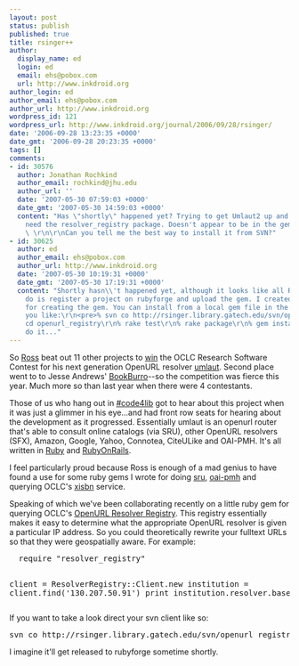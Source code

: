 ```yaml
---
layout: post
status: publish
published: true
title: rsinger++
author:
  display_name: ed
  login: ed
  email: ehs@pobox.com
  url: http://www.inkdroid.org
author_login: ed
author_email: ehs@pobox.com
author_url: http://www.inkdroid.org
wordpress_id: 121
wordpress_url: http://www.inkdroid.org/journal/2006/09/28/rsinger/
date: '2006-09-28 13:23:35 +0000'
date_gmt: '2006-09-28 20:23:35 +0000'
tags: []
comments:
- id: 30576
  author: Jonathan Rochkind
  author_email: rochkind@jhu.edu
  author_url: ''
  date: '2007-05-30 07:59:03 +0000'
  date_gmt: '2007-05-30 14:59:03 +0000'
  content: "Has \"shortly\" happened yet? Trying to get Umlaut2 up and running, and
    need the resolver_registry package. Doesn't appear to be in the gem repository?
    \ \r\n\r\nCan you tell me the best way to install it from SVN?"
- id: 30625
  author: ed
  author_email: ehs@pobox.com
  author_url: http://www.inkdroid.org
  date: '2007-05-30 10:19:31 +0000'
  date_gmt: '2007-05-30 17:19:31 +0000'
  content: "Shortly hasn\\'t happened yet, although it looks like all Ross needs to
    do is register a project on rubyforge and upload the gem. I created a Rakefile
    for creating the gem. You can install from a local gem file in the meantime if
    you like:\r\n<pre>% svn co http://rsinger.library.gatech.edu/svn/openurl_registry/\r\n%
    cd openurl_registry\r\n% rake test\r\n% rake package\r\n% gem install pkg/resolver_resgistry-0.0.1.gem</pre>\r\noughta
    do it..."
---
```


<p>So <a href="http://dilettantes.code4lib.org/">Ross</a> beat out 11 other projects to <a href="http://www.oclc.org/research/announcements/2006-09-28.htm">win</a> the OCLC Research Software Contest for his next generation OpenURL resolver <a href="http://web.archive.org/web/20070319172523/http://umlaut.library.gatech.edu:80/umlaut">umlaut</a>. Second place went to to Jesse Andrews' <a href="http://bookburro.org/">BookBurro</a>--so the competition was fierce this year. Much more so than last year when there were 4 contestants.</p>
<p>Those of us who hang out in <a href="irc://irc.freenode.net/code4lib">#code4lib</a> got to hear about this project when it was just a glimmer in his eye...and had front row seats for hearing about the development as it progressed. Essentially umlaut is an openurl router that's able to consult online catalogs (via SRU), other OpenURL resolvers (SFX), Amazon, Google, Yahoo, Connotea, CiteULike and OAI-PMH. It's all written in <a href="http://ruby-lang.org">Ruby</a> and <a href="http://rubyonrails.org">RubyOnRails</a>.</p>
<p>I feel particularly proud because Ross is enough of a mad genius to have found a use for some ruby gems I wrote for doing <a href="http://www.textualize.com/sruby">sru</a>, <a href="http://www.textualize.com/ruby-oai">oai-pmh</a> and querying OCLC's <a href="http://www.textualize.com/xisbn">xisbn</a> service.</p>
<p>Speaking of which we've been collaborating recently on a little ruby gem for querying OCLC's <a href="http://www.oclc.org/productworks/urlresolver.htm">OpenURL Resolver Registry</a>. This registry essentially makes it easy to determine what the appropriate OpenURL resolver is given a particular IP address. So you could theoretically rewrite your fulltext URLs so that they were geospatially aware. For example:</p>
<pre lang="ruby">
  require "resolver_registry"

  client = ResolverRegistry::Client.new
  institution = client.find('130.207.50.91')
  print institution.resolver.base_address
  </pre>
<p>If you want to take a look direct your svn client like so:</p>
<pre>
svn co http://rsinger.library.gatech.edu/svn/openurl_registry/
</pre>
<p>I imagine it'll get released to rubyforge sometime shortly.</p>
